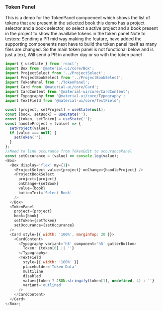 ### Token Panel

This is a demo for the TokenPanel compoenent which shows the list of tokens that are present in the selected book
this demo has a project selector and a book selector, so select a active project and a book present in the project to show the availlabe tokens in the token panel
Note to testers:
Sending a PR mid way making the feature, have added the supporting compoenents next have to build the token panel itself
as many files are changed. So the main token panel is not functional below and is just a text, Will send a PR in another day or so with the token panel

```js
import { useState } from 'react';
import Box from '@material-ui/core/Box';
import ProjectSelect from '../ProjectSelect';
import ProjectBookSelect from '../ProjectBookSelect';
import TokenPanel from './TokenPanel';
import Card from '@material-ui/core/Card';
import CardContent from '@material-ui/core/CardContent';
import Typography from '@material-ui/core/Typography';
import TextField from '@material-ui/core/TextField';

const [project, setProject] = useState(null);
const [book, setBook] = useState('');
const [token, setToken] = useState('');
const handleProject = (value) => {
  setProject(value);
  if (value === null) {
    setToken('');
  }
};
//Need to link occurance from TokenEdit to occurancePanel
const setOccurance = (value) => console.log(value);
<Box>
  <Box display='flex' my={1}>
    <ProjectSelect value={project} onChange={handleProject} />
    <ProjectBookSelect
      project={project}
      onChange={setBook}
      value={book}
      buttonText='Select Book'
    />
  </Box>
  <TokenPanel
    project={project}
    book={book}
    setToken={setToken}
    setOccurance={setOccurance}
  />
  <Card style={{ width: '100%', marginTop: 20 }}>
    <CardContent>
      <Typography variant='h5' component='h5' gutterBottom>
        Token: {token[0] || ''}
      </Typography>
      <TextField
        style={{ width: '100%' }}
        placeholder='Token Data'
        multiline
        disabled
        value={token ? JSON.stringify(token[1], undefined, 4) : ''}
        variant='outlined'
      />
    </CardContent>
  </Card>
</Box>;
```
